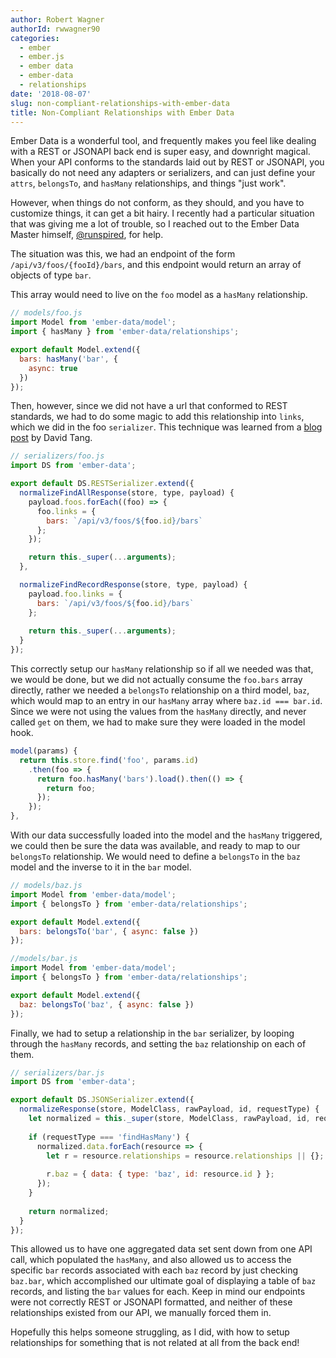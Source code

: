```yaml
---
author: Robert Wagner
authorId: rwwagner90
categories: 
  - ember
  - ember.js
  - ember data
  - ember-data
  - relationships
date: '2018-08-07'
slug: non-compliant-relationships-with-ember-data
title: Non-Compliant Relationships with Ember Data
---
```


Ember Data is a wonderful tool, and frequently makes you feel like dealing with a REST or JSONAPI back end 
is super easy, and downright magical. When your API conforms to the standards laid out by REST or JSONAPI, 
you basically do not need any adapters or serializers, and can just define your `attrs`, `belongsTo`, and 
`hasMany` relationships, and things "just work".

However, when things do not conform, as they should, and you have to customize things, it can get a bit hairy.
I recently had a particular situation that was giving me a lot of trouble, so I reached out to the Ember Data 
Master himself, [@runspired](https://twitter.com/Runspired), for help.

The situation was this, we had an endpoint of the form `/api/v3/foos/{fooId}/bars`, and this endpoint 
would return an array of objects of type `bar`. 

This array would need to live on the `foo` model as a `hasMany` relationship.

```js
// models/foo.js
import Model from 'ember-data/model';
import { hasMany } from 'ember-data/relationships';

export default Model.extend({
  bars: hasMany('bar', {
    async: true
  })
});  
```

Then, however, since we did not have a url that conformed to REST standards, we had to do some magic to add 
this relationship into `links`, which we did in the foo `serializer`. This technique was learned from a [blog 
post](https://thejsguy.com/2016/02/21/handling-nested-resources-in-ember-data.html) by David Tang.

```js
// serializers/foo.js
import DS from 'ember-data';

export default DS.RESTSerializer.extend({
  normalizeFindAllResponse(store, type, payload) {
    payload.foos.forEach((foo) => {
      foo.links = {
        bars: `/api/v3/foos/${foo.id}/bars`
      };
    });

    return this._super(...arguments);
  },

  normalizeFindRecordResponse(store, type, payload) {
    payload.foo.links = {
      bars: `/api/v3/foos/${foo.id}/bars`
    };
    
    return this._super(...arguments);
  }
});
```

This correctly setup our `hasMany` relationship so if all we needed was that, we would be done, but we did not 
actually consume the `foo.bars` array directly, rather we needed a `belongsTo` relationship on a third model, `baz`, which would map to an entry in our `hasMany` array where `baz.id === bar.id`. Since we were not using 
the values from the `hasMany` directly, and never called `get` on them, we had to make sure they were loaded 
in the model hook.

```js
model(params) {
  return this.store.find('foo', params.id)
    .then(foo => {
      return foo.hasMany('bars').load().then(() => {
        return foo;
      });
    });
},
```

With our data successfully loaded into the model and the `hasMany` triggered, we could then be sure the data 
was available, and ready to map to our `belongsTo` relationship. We would need to define a `belongsTo` in the 
`baz` model and the inverse to it in the `bar` model.

```js
// models/baz.js
import Model from 'ember-data/model';
import { belongsTo } from 'ember-data/relationships';

export default Model.extend({
  bars: belongsTo('bar', { async: false })
});
```

```js
//models/bar.js
import Model from 'ember-data/model';
import { belongsTo } from 'ember-data/relationships';

export default Model.extend({
  baz: belongsTo('baz', { async: false })
});
```

Finally, we had to setup a relationship in the `bar` serializer, by looping through the `hasMany` records,
and setting the `baz` relationship on each of them.

```js
// serializers/bar.js
import DS from 'ember-data';

export default DS.JSONSerializer.extend({
  normalizeResponse(store, ModelClass, rawPayload, id, requestType) {
    let normalized = this._super(store, ModelClass, rawPayload, id, requestType);
  
    if (requestType === 'findHasMany') {
      normalized.data.forEach(resource => {
        let r = resource.relationships = resource.relationships || {};
        
        r.baz = { data: { type: 'baz', id: resource.id } };
      });
    }
  
    return normalized;
  }
});
```

This allowed us to have one aggregated data set sent down from one API call, which populated the `hasMany`, 
and also allowed us to access the specific `bar` records associated with each `baz` record by just checking 
`baz.bar`, which accomplished our ultimate goal of displaying a table of `baz` records, and listing the `bar` 
values for each. Keep in mind our endpoints were not correctly REST or JSONAPI formatted, and neither of these 
relationships existed from our API, we manually forced them in.

Hopefully this helps someone struggling, as I did, with how to setup relationships for something that is not
related at all from the back end!
